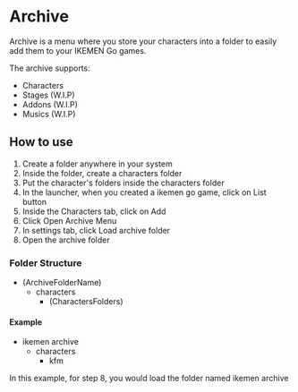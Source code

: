 # Archive
Archive is a menu where you store your characters into a folder to easily add them to your IKEMEN Go games.

The archive supports:
- Characters
- Stages (W.I.P)
- Addons (W.I.P)
- Musics (W.I.P)

## How to use

1. Create a folder anywhere in your system
2. Inside the folder, create a characters folder
3. Put the character's folders inside the characters folder
4. In the launcher, when you created a ikemen go game, click on List button
5. Inside the Characters tab, click on Add
6. Click Open Archive Menu
7. In settings tab, click Load archive folder
8. Open the archive folder

### Folder Structure

- (ArchiveFolderName)
  - characters
    - (CharactersFolders)

#### Example
- ikemen archive
  - characters
    - kfm
   

In this example, for step 8, you would load the folder named ikemen archive
   
